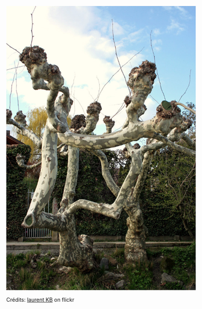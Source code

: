 ![Maëlle](/images/2022-03-31.jpg)

Crédits: [laurent KB](https://www.flickr.com/people/laurentis/) on flickr